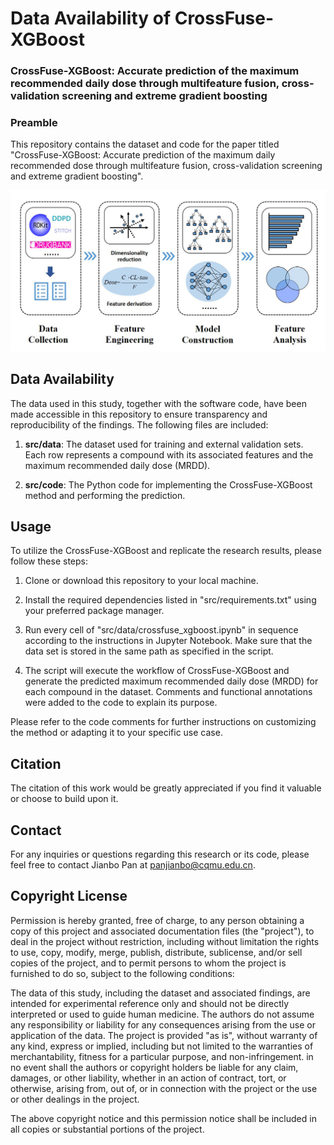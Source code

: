 # Data Availability of CrossFuse-XGBoost   
### CrossFuse-XGBoost: Accurate prediction of the maximum recommended daily dose through multifeature fusion, cross-validation screening and extreme gradient boosting
### Preamble

This repository contains the dataset and code for the paper titled "CrossFuse-XGBoost: Accurate prediction of the maximum daily recommended dose through multifeature fusion, cross-validation screening and extreme gradient boosting".

<img src="https://github.com/cqmu-lq/CrossFuse-XGBoost/blob/main/src/img/Figure%201.jpg" alt="CrossFuse"/><br/>


## Data Availability
The data used in this study, together with the software code, have been made accessible in this repository to ensure transparency and reproducibility of the findings. The following files are included:

1. **src/data**: The dataset used for training and external validation sets. Each row represents a compound with its associated features and the maximum recommended daily dose (MRDD).

2. **src/code**: The Python code for implementing the CrossFuse-XGBoost method and performing the prediction.

## Usage
To utilize the CrossFuse-XGBoost and replicate the research results, please follow these steps:

1. Clone or download this repository to your local machine.

2. Install the required dependencies listed in "src/requirements.txt" using your preferred package manager.

3. Run every cell of "src/data/crossfuse_xgboost.ipynb" in sequence according to the instructions in Jupyter Notebook. Make sure that the data set is stored in the same path as specified in the script.

4. The script will execute the workflow of CrossFuse-XGBoost and generate the predicted maximum recommended daily dose (MRDD) for each compound in the dataset. Comments and functional annotations were added to the code to explain its purpose.

Please refer to the code comments for further instructions on customizing the method or adapting it to your specific use case.

## Citation
The citation of this work would be greatly appreciated if you find it valuable or choose to build upon it.


## Contact
For any inquiries or questions regarding this research or its code, please feel free to contact Jianbo Pan at panjianbo@cqmu.edu.cn.


## Copyright License
Permission is hereby granted, free of charge, to any person obtaining a copy of this project and associated documentation files (the "project"), to deal in the project without restriction, including without limitation the rights to use, copy, modify, merge, publish, distribute, sublicense, and/or sell copies of the project, and to permit persons to whom the project is furnished to do so, subject to the following conditions:

The data of this study, including the dataset and associated findings, are intended for experimental reference only and should not be directly interpreted or used to guide human medicine. The authors do not assume any responsibility or liability for any consequences arising from the use or application of the data. The project is provided "as is", without warranty of any kind, express or implied, including but not limited to the warranties of merchantability, fitness for a particular purpose, and non-infringement. in no event shall the authors or copyright holders be liable for any claim, damages, or other liability, whether in an action of contract, tort, or otherwise, arising from, out of, or in connection with the project or the use or other dealings in the project.

The above copyright notice and this permission notice shall be included in all copies or substantial portions of the project.

